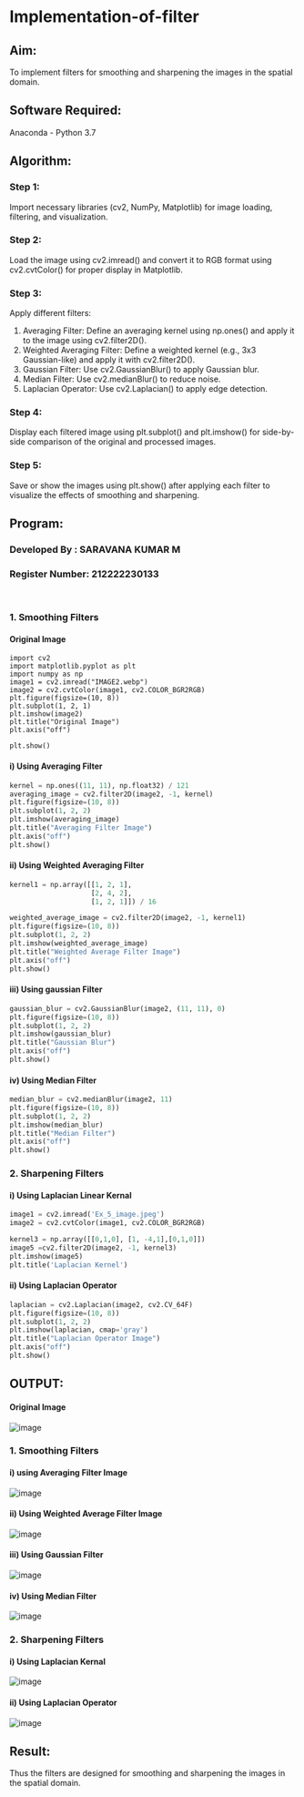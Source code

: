 # Implementation-of-filter
## Aim:
To implement filters for smoothing and sharpening the images in the spatial domain.

## Software Required:
Anaconda - Python 3.7

## Algorithm:
### Step 1: 
Import necessary libraries (cv2, NumPy, Matplotlib) for image loading, filtering, and visualization.

### Step 2: 
Load the image using cv2.imread() and convert it to RGB format using cv2.cvtColor() for proper display in Matplotlib.

### Step 3: 
Apply different filters:
1. Averaging Filter: Define an averaging kernel using np.ones() and apply it to the image using cv2.filter2D().
2. Weighted Averaging Filter: Define a weighted kernel (e.g., 3x3 Gaussian-like) and apply it with cv2.filter2D().
3. Gaussian Filter: Use cv2.GaussianBlur() to apply Gaussian blur.
4. Median Filter: Use cv2.medianBlur() to reduce noise.
5. Laplacian Operator: Use cv2.Laplacian() to apply edge detection.
    
### Step 4: 
Display each filtered image using plt.subplot() and plt.imshow() for side-by-side comparison of the original and processed images.

### Step 5: 
Save or show the images using plt.show() after applying each filter to visualize the effects of smoothing and sharpening.


## Program:
### Developed By   : SARAVANA KUMAR M
### Register Number: 212222230133
</br>

### 1. Smoothing Filters

#### Original Image
```
import cv2
import matplotlib.pyplot as plt
import numpy as np
image1 = cv2.imread("IMAGE2.webp")
image2 = cv2.cvtColor(image1, cv2.COLOR_BGR2RGB)
plt.figure(figsize=(10, 8))
plt.subplot(1, 2, 1)
plt.imshow(image2)
plt.title("Original Image")
plt.axis("off")

plt.show()
```
#### i) Using Averaging Filter
```Python
kernel = np.ones((11, 11), np.float32) / 121
averaging_image = cv2.filter2D(image2, -1, kernel)
plt.figure(figsize=(10, 8))
plt.subplot(1, 2, 2)
plt.imshow(averaging_image)
plt.title("Averaging Filter Image")
plt.axis("off")
plt.show()
```
#### ii) Using Weighted Averaging Filter
```Python
kernel1 = np.array([[1, 2, 1],
                    [2, 4, 2],
                    [1, 2, 1]]) / 16

weighted_average_image = cv2.filter2D(image2, -1, kernel1)
plt.figure(figsize=(10, 8))
plt.subplot(1, 2, 2)
plt.imshow(weighted_average_image)
plt.title("Weighted Average Filter Image")
plt.axis("off")
plt.show()

```
#### iii) Using gaussian Filter
```Python
gaussian_blur = cv2.GaussianBlur(image2, (11, 11), 0)
plt.figure(figsize=(10, 8))
plt.subplot(1, 2, 2)
plt.imshow(gaussian_blur)
plt.title("Gaussian Blur")
plt.axis("off")
plt.show()
```

#### iv) Using Median Filter
```Python
median_blur = cv2.medianBlur(image2, 11)
plt.figure(figsize=(10, 8))
plt.subplot(1, 2, 2)
plt.imshow(median_blur)
plt.title("Median Filter")
plt.axis("off")
plt.show()
```

### 2. Sharpening Filters
#### i) Using Laplacian Linear Kernal
```Python
image1 = cv2.imread('Ex_5_image.jpeg')
image2 = cv2.cvtColor(image1, cv2.COLOR_BGR2RGB)

kernel3 = np.array([[0,1,0], [1, -4,1],[0,1,0]])
image5 =cv2.filter2D(image2, -1, kernel3)
plt.imshow(image5)
plt.title('Laplacian Kernel')
```
#### ii) Using Laplacian Operator
```Python
laplacian = cv2.Laplacian(image2, cv2.CV_64F)
plt.figure(figsize=(10, 8))
plt.subplot(1, 2, 2)
plt.imshow(laplacian, cmap='gray')
plt.title("Laplacian Operator Image")
plt.axis("off")
plt.show()
```

## OUTPUT:
#### Original Image
![image](https://github.com/user-attachments/assets/17c819d1-48c2-4726-b49b-6a34ef016761)

### 1. Smoothing Filters
#### i) using Averaging Filter Image
![image](https://github.com/user-attachments/assets/6ec2221c-ae1a-4d7e-bf70-116f19857608)

#### ii) Using Weighted Average Filter Image
![image](https://github.com/user-attachments/assets/9fc953df-69c2-4a19-be2b-51a3a5473765)


#### iii) Using Gaussian Filter
![image](https://github.com/user-attachments/assets/9833e556-9771-42f8-bdce-08c1600ad03a)


#### iv) Using Median Filter
![image](https://github.com/user-attachments/assets/51564fa3-51eb-4d0b-a8f5-ef4c36c4b23e)


### 2. Sharpening Filters
#### i) Using Laplacian Kernal
![image](https://github.com/user-attachments/assets/817ec612-627a-4238-a2ef-f2b8962b9ed3)


#### ii) Using Laplacian Operator
![image](https://github.com/user-attachments/assets/cb1884c2-117e-4665-bc97-db01a92df698)


## Result:
Thus the filters are designed for smoothing and sharpening the images in the spatial domain.
